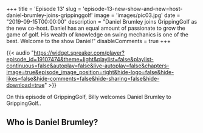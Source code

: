 +++
title = 'Episode 13'
slug = 'episode-13-new-show-and-new=host-daniel-brumley-joins-grippinggolf'
image = 'images/pic03.jpg'
date = "2019-09-15T00:00:00"
description = "Daniel Brumley joins GrippingGolf as the new co-host. Daniel has an equal amount of passionate to grow the game of golf. His wealth of knowledge on swing mechanics is one of the best. Welcome to the show Daniel!"
disableComments = true
+++

{{< audio "https://widget.spreaker.com/player?episode_id=19107474&theme=light&playlist=false&playlist-continuous=false&autoplay=false&live-autoplay=false&chapters-image=true&episode_image_position=right&hide-logo=false&hide-likes=false&hide-comments=false&hide-sharing=false&hide-download=true" >}}


On this episode of GrippingGolf, Billy welcomes Daniel Brumley to GrippingGolf.. 

## Who is Daniel Brumley?




